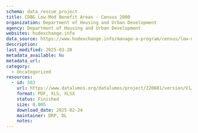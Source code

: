 ```yaml
---
schema: data_rescue_project 
title: CDBG Low-Mod Benefit Areas - Census 2000
organization: Department of Housing and Urban Development
agency: Department of Housing and Urban Development
websites: hudexchange.info
data_source: https://www.hudexchange.info/manage-a-program/census/low-mod-income-summary-data/
description: 
last_modified: 2025-03-20
metadata_available: No
metadata_url: 
category:
  - Uncategorized
resources:
  - id: 503
    url: https://www.datalumos.org/datalumos/project/220601/version/V1/view
    format: PDF, XLS, XLSX
    status: Finished
    size: 0.005
    download_date: 2025-02-24
    maintainer: DRP, DL
    notes: 
---
```

